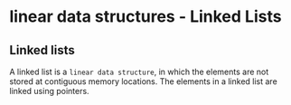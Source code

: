 # linear data structures - Linked Lists
## Linked lists

A linked list is a `linear data structure`, in which the elements are not stored at contiguous memory locations. The elements in a linked list are linked using pointers.